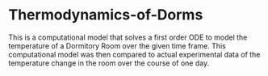 # Thermodynamics-of-Dorms
This is a computational model that solves a first order ODE to model the temperature of a Dormitory Room over the given time frame. This computational model was then compared to actual experimental data of the temperature change in the room over the course of one day. 
